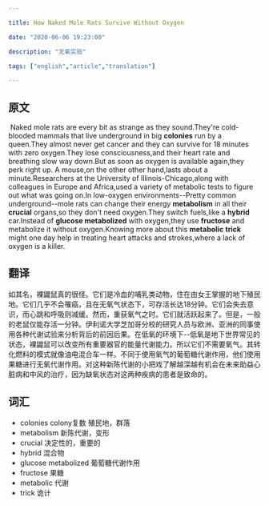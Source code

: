 ```yaml
---

title: How Naked Mole Rats Survive Without Oxygen

date: "2020-06-06 19:23:00"

description: "无氧实验"

tags: ["english","article","translation"]

---
```

## 原文
​	Naked mole rats are every bit as strange as they sound.They're cold-blooded mammals that live underground in big **colonies** run by a queen.They almost never get cancer and they can survive for 18 minutes with zero oxygen.They lose consciousness,and their heart rate and breathing slow way down.But as soon as oxygen is available again,they perk right up. A mouse,on the other other hand,lasts about a minute.Researchers at the University of Illinois-Chicago,along with colleagues in Europe and Africa,used a variety of metabolic tests to figure out what was going on.In low-oxygen environments--Pretty common underground--mole rats can change their energy **metabolism**  in all their **crucial** organs,so they don't need oxygen.They switch fuels,like a **hybrid** car.Instead of **glucose metabolized** with oxygen,they use **fructose** and metabolize it without oxygen.Knowing more about this **metabolic** **trick** might one day help in treating heart attacks and strokes,where a lack of oxygen is a killer.

## 翻译

如其名，裸鼹鼠真的很怪。它们是冷血的哺乳类动物，住在由女王掌握的地下殖民地。它们几乎不会罹癌，且在无氧气状态下，可存活长达18分钟。它们会失去意识，而心跳和呼吸则减缓。然而，重获氧气之时。它们就活跃起来了。但是，一般的老鼠仅能存活一分钟。伊利诺大学芝加哥分校的研究人员与欧洲、亚洲的同事使用各种代谢试验来分析背后的前因后果。在低氧的环境下--低氧是地下世界常见的状态，裸鼹鼠可以改变所有重要器官的能量代谢能力。所以它们不需要氧气。其转化燃料的模式就像油电混合车一样。不同于使用氧气的葡萄糖代谢作用，他们使用果糖进行无氧代谢作用。对这种新陈代谢的小把戏了解越深越有机会在未来助益心脏病和中风的治疗，因为缺氧状态对这两种疾病的患者是致命的。

## 词汇

- colonies  colony复数 殖民地，群落
- metabolism 新陈代谢，变形
- crucial 决定性的，重要的
- hybrid 混合物
- glucose metabolized 葡萄糖代谢作用
- fructose 果糖
- metabolic 代谢
- trick 诡计